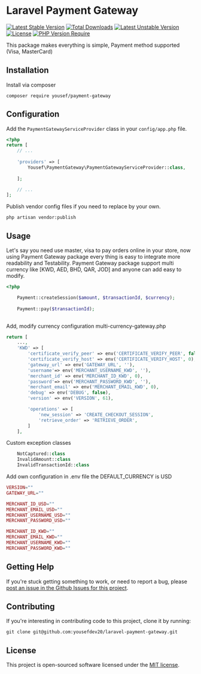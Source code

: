 # Laravel Payment Gateway

[![Latest Stable Version](http://poser.pugx.org/yousef/payment-gateway/v)](https://packagist.org/packages/yousef/payment-gateway) [![Total Downloads](http://poser.pugx.org/yousef/payment-gateway/downloads)](https://packagist.org/packages/yousef/payment-gateway) [![Latest Unstable Version](http://poser.pugx.org/yousef/payment-gateway/v/unstable)](https://packagist.org/packages/yousef/payment-gateway) [![License](http://poser.pugx.org/yousef/payment-gateway/license)](https://packagist.org/packages/yousef/payment-gateway) [![PHP Version Require](http://poser.pugx.org/yousef/payment-gateway/require/php)](https://packagist.org/packages/yousef/payment-gateway)

This package makes everything is simple, Payment method supported (Visa, MasterCard)

## Installation

Install via composer

```shell
composer require yousef/payment-gateway
```

## Configuration

Add the `PaymentGatewayServiceProvider` class in your `config/app.php` file.

```php
<?php
return [
    // ...
    
    'providers' => [
        Yousef\PaymentGateway\PaymentGatewayServiceProvider::class,
        
    ];

    // ...
];
```

Publish vendor config files if you need to replace by your own.

```shell
php artisan vendor:publish
```

## Usage

Let's say you need use master, visa to pay orders online in your store, now using Payment Gateway package every thing is easy
to integrate more readability and Testability. Payment Gateway package support multi currency like [KWD, AED, BHD, QAR, JOD]
and anyone can add easy to modify.

```php
<?php

    Payment::createSession($amount, $transactionId, $currency);
    
    Payment::pay($transactionId);
    

```
Add, modify currency configuration multi-currency-gateway.php

```php
return [
    ...,
    'KWD' => [
        'certificate_verify_peer' => env('CERTIFICATE_VERIFY_PEER', false),
        'certificate_verify_host' => env('CERTIFICATE_VERIFY_HOST', 0),
        'gateway_url' => env('GATEWAY_URL', ''),
        'username'=> env('MERCHANT_USERNAME_KWD', ''),
        'merchant_id' => env('MERCHANT_ID_KWD', 0),
        'password'=> env('MERCHANT_PASSWORD_KWD', ''),
        'merchant_email' => env('MERCHANT_EMAIL_KWD', 0),
        'debug' => env('DEBUG', false),
        'version' => env('VERSION', 61),

        'operations' => [
            'new_session' => 'CREATE_CHECKOUT_SESSION',
            'retrieve_order' => 'RETRIEVE_ORDER',
        ]
    ],
```
Custom exception classes

```php 
    NotCaptured::class
    InvalidAmount::class  
    InvalidTransactionId::class
```
Add own configuration in .env file the DEFAULT_CURRENCY is USD

```php
VERSION=""
GATEWAY_URL=""

MERCHANT_ID_USD=""
MERCHANT_EMAIL_USD=""
MERCHANT_USERNAME_USD=""
MERCHANT_PASSWORD_USD=""

MERCHANT_ID_KWD=""
MERCHANT_EMAIL_KWD=""
MERCHANT_USERNAME_KWD=""
MERCHANT_PASSWORD_KWD=""
```
## Getting Help

If you're stuck getting something to work, or need to report a bug, please [post an issue in the Github Issues for this project](https://github.com/yousefdev20/laravel-payment-gateway/issues).
## Contributing

If you're interesting in contributing code to this project, clone it by running:

```shell
git clone git@github.com:yousefdev20/laravel-payment-gateway.git
```

## License

This project is open-sourced software licensed under the [MIT license](http://opensource.org/licenses/MIT).
